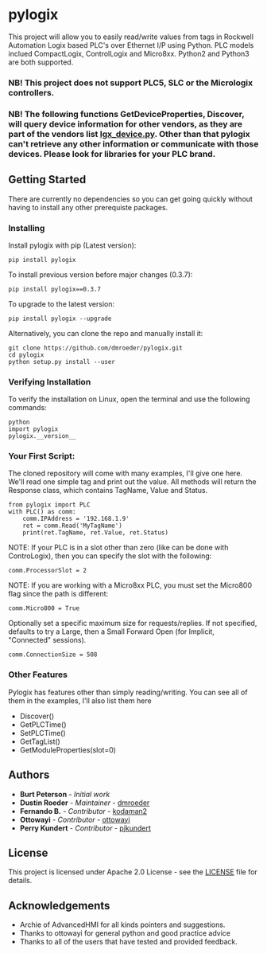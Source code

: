 # pylogix

This project will allow you to easily read/write values from tags in Rockwell Automation Logix based PLC's over Ethernet I/P using Python.  PLC models inclued CompactLogix, ControlLogix and Micro8xx.  Python2 and Python3 are both supported.

### NB! This project does not support PLC5, SLC or the Micrologix controllers.
### NB! The following functions GetDeviceProperties, Discover, will query device information for other vendors, as they are part of the vendors list [lgx_device.py](https://github.com/dmroeder/pylogix/blob/master/pylogix/lgx_device.py). Other than that pylogix can't retrieve any other information or communicate with those devices. Please look for libraries for your PLC brand.

## Getting Started

There are currently no dependencies so you can get going quickly without having to install any other prerequiste packages.

### Installing

Install pylogix with pip (Latest version):

```
pip install pylogix
```

To install previous version before major changes (0.3.7):

```
pip install pylogix==0.3.7
```

To upgrade to the latest version:

```
pip install pylogix --upgrade
```

Alternatively, you can clone the repo and manually install it:

```
git clone https://github.com/dmroeder/pylogix.git
cd pylogix
python setup.py install --user
```

### Verifying Installation

To verify the installation on Linux, open the terminal and use the following commands:

```
python
import pylogix
pylogix.__version__
```

### Your First Script:

The cloned repository will come with many examples, I'll give one here.  We'll read one simple tag and print out the value.  All methods will return the Response class, which contains TagName, Value and Status.

```
from pylogix import PLC
with PLC() as comm:
    comm.IPAddress = '192.168.1.9'
    ret = comm.Read('MyTagName')
    print(ret.TagName, ret.Value, ret.Status)
```

NOTE: If your PLC is in a slot other than zero (like can be done with ControLogix), then you can specify the slot with the following:

```
comm.ProcessorSlot = 2
```

NOTE: If you are working with a Micro8xx PLC, you must set the Micro800 flag since the path is different:

```
comm.Micro800 = True
```

Optionally set a specific maximum size for requests/replies.  If not specified, defaults to try a Large, then a Small Forward Open (for Implicit, "Connected" sessions).

```
comm.ConnectionSize = 508
```


### Other Features

Pylogix has features other than simply reading/writing.  You can see all of them in the examples, I'll also list them here

* Discover()
* GetPLCTime()
* SetPLCTime()
* GetTagList()
* GetModuleProperties(slot=0)

## Authors
* **Burt Peterson** - *Initial work*
* **Dustin Roeder** - *Maintainer* - [dmroeder](https://github.com/dmroeder)
* **Fernando B.** - *Contributor* - [kodaman2](https://github.com/kodaman2)
* **Ottowayi** - *Contributor* - [ottowayi](https://github.com/ottowayi)
* **Perry Kundert** - *Contributor* - [pjkundert](https://github.com/pjkundert)

## License

This project is licensed under Apache 2.0 License - see the [LICENSE](LICENSE.txt) file for details.

## Acknowledgements

* Archie of AdvancedHMI for all kinds pointers and suggestions.
* Thanks to ottowayi for general python and good practice advice
* Thanks to all of the users that have tested and provided feedback.

